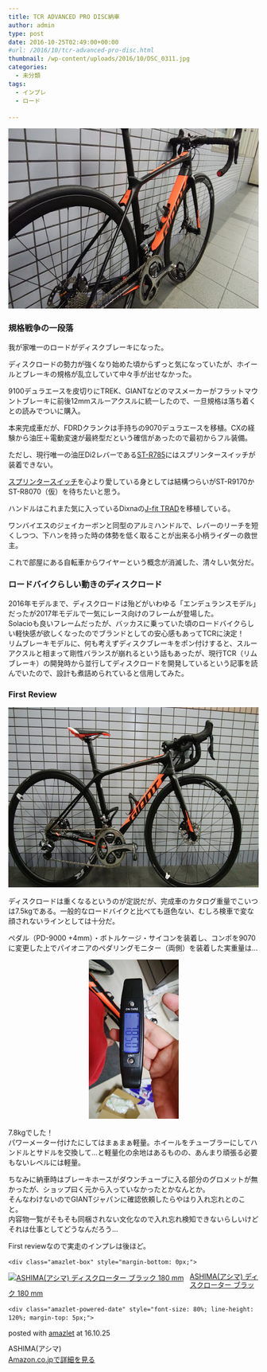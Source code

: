 ```yaml
---
title: TCR ADVANCED PRO DISC納車
author: admin
type: post
date: 2016-10-25T02:49:00+00:00
#url: /2016/10/tcr-advanced-pro-disc.html
thumbnail: /wp-content/uploads/2016/10/DSC_0311.jpg
categories:
  - 未分類
tags:
  - インプレ
  - ロード

---
```

<div class="separator" style="clear: both; text-align: center;">
  <img border="0" height="362" src="/wp-content/uploads/2016/10/DSC_0311.jpg" width="640" />
</div>

###

### 規格戦争の一段落

我が家唯一のロードがディスクブレーキになった。

ディスクロードの勢力が強くなり始めた頃からずっと気になっていたが、ホイールとブレーキの規格が乱立していて中々手が出せなかった。

9100デュラエースを皮切りにTREK、GIANTなどのマスメーカーがフラットマウントブレーキに前後12mmスルーアクスルに統一したので、一旦規格は落ち着くとの読みでついに購入。

本来完成車だが、FDRDクランクは手持ちの9070デュラエースを移植。CXの経験から油圧＋電動変速が最終型だという確信があったので最初からフル装備。

ただし、現行唯一の油圧Di2レバーである<a href="http://amzn.to/2eNMI6B" target="_blank">ST-R785</a>にはスプリンタースイッチが装着できない。

<a href="http://amzn.to/2e6CTjf" target="_blank">スプリンタースイッチ</a>を心より愛している身としては結構つらいがST-R9170かST-R8070（仮）を待ちたいと思う。

ハンドルはこれまた気に入っているDixnaの<a href="http://amzn.to/2eNOepC" target="_blank">J-fit TRAD</a>を移植している。

ワンバイエスのジェイカーボンと同型のアルミハンドルで、レバーのリーチを短くしつつ、下ハンを持った時の体勢を低く取ることが出来る小柄ライダーの救世主。

これで部屋にある自転車からワイヤーという概念が消滅した、清々しい気分だ。

### ロードバイクらしい動きのディスクロード

<div>
  2016年モデルまで、ディスクロードは殆どがいわゆる「エンデュランスモデル」だったが2017年モデルで一気にレース向けのフレームが登場した。
</div>

<div>
</div>

<div>
  Solacioも良いフレームだったが、バッカスに乗っていた頃のロードバイクらしい軽快感が欲しくなったのでブランドとしての安心感もあってTCRに決定！
</div>

<div>
</div>

<div>
</div>

<div>
  <div>
    リムブレーキモデルに、何も考えずディスクブレーキをポン付けすると、スルーアクスルと相まって剛性バランスが崩れるという話もあったが、現行TCR（リムブレーキ）の開発時から並行してディスクロードを開発しているという記事を読んでいたので、設計も煮詰められていると信用してみた。
  </div>
</div>

<div>
</div>

<div>
  <h3>
    First Review
  </h3>

  <div class="separator" style="clear: both; text-align: center;">
    <img border="0" height="362" src="/wp-content/uploads/2016/10/DSC_0310.jpg" width="640" />
  </div>

  <p>
    ディスクロードは重くなるというのが定説だが、完成車のカタログ重量でこいつは7.5kgである。一般的なロードバイクと比べても遜色ない、むしろ検車で変な顔されないラインとしては十分だ。
  </p>

  <p>
    ペダル（PD-9000 +4mm）・ボトルケージ・サイコンを装着し、コンポを9070に変更した上でパイオニアのペダリングモニター（両側）を装着した実重量は…
  </p>

  <div class="separator" style="clear: both; text-align: center;">
    <img border="0" height="320" src="/wp-content/uploads/2016/10/DSC_0312.jpg" width="181" />
  </div>

  <p>
    7.8kgでした！<br /> パワーメーター付けたにしてはまぁまぁ軽量。ホイールをチューブラーにしてハンドルとサドルを交換して…と軽量化の余地はあるものの、あんまり頑張る必要もないレベルには軽量。
  </p>

  <p>
    ちなみに納車時はブレーキホースがダウンチューブに入る部分のグロメットが無かったが、ショップ曰く元から入っていなかったとかなんとか。<br /> そんなわけないのでGIANTジャパンに確認依頼したらやはり入れ忘れとのこと。<br /> 内容物一覧がそもそも同梱されない文化なので入れ忘れ検知できないらしいけどそれは仕事としてどうなんだろう…
  </p>

  <p>
    First reviewなので実走のインプレは後ほど。
  </p>

  <p>


    <div class="amazlet-box" style="margin-bottom: 0px;">
<div class="amazlet-image" style="float: left; margin: 0px 12px 1px 0px;">
  <a href="http://www.amazon.co.jp/exec/obidos/ASIN/B006E4J034/gensobunya-22/ref=nosim/" name="amazletlink" target="_blank"><img alt="ASHIMA(アシマ) ディスクローター  ブラック 180 mm" src="https://images-fe.ssl-images-amazon.com/images/I/41Oi9igxO4L._SL160_.jpg" style="border: none;" /></a>
</div>

<div class="amazlet-info" style="line-height: 120%; margin-bottom: 10px;">
  <div class="amazlet-name" style="line-height: 120%; margin-bottom: 10px;">
    <a href="http://www.amazon.co.jp/exec/obidos/ASIN/B006E4J034/gensobunya-22/ref=nosim/" name="amazletlink" target="_blank">ASHIMA(アシマ) ディスクローター ブラック 180 mm</a></p>

    <div class="amazlet-powered-date" style="font-size: 80%; line-height: 120%; margin-top: 5px;">
posted with <a href="http://www.amazlet.com/" target="_blank" title="amazlet">amazlet</a> at 16.10.25

  </div>

  <div class="amazlet-detail">
    ASHIMA(アシマ)
  </div>

  <div class="amazlet-sub-info" style="float: left;">
    <div class="amazlet-link" style="margin-top: 5px;">
<a href="http://www.amazon.co.jp/exec/obidos/ASIN/B006E4J034/gensobunya-22/ref=nosim/" name="amazletlink" target="_blank">Amazon.co.jpで詳細を見る</a>

  </div>
</div>

<div class="amazlet-footer" style="clear: left;">
</div>
